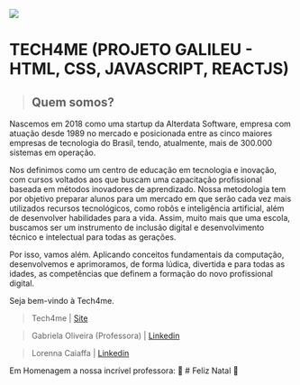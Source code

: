 
![](https://www.tech4me.com.br/img/capa_tech4me_sociais.png)
# TECH4ME (PROJETO GALILEU - HTML, CSS, JAVASCRIPT, REACTJS)


>## Quem somos?
 Nascemos em 2018 como uma startup da Alterdata Software, empresa com atuação desde 1989 no mercado e posicionada entre as cinco maiores empresas de tecnologia do Brasil, tendo, atualmente, mais de 300.000 sistemas em operação.

Nos definimos como um centro de educação em tecnologia e inovação, com cursos voltados aos que buscam uma capacitação profissional baseada em métodos inovadores de aprendizado. Nossa metodologia tem por objetivo preparar alunos para um mercado em que serão cada vez mais utilizados recursos tecnológicos, como robôs e inteligência artificial, além de desenvolver habilidades para a vida. Assim, muito mais que uma escola, buscamos ser um instrumento de inclusão digital e desenvolvimento técnico e intelectual para todas as gerações.

Por isso, vamos além. Aplicando conceitos fundamentais da computação, desenvolvemos e aprimoramos, de forma lúdica, divertida e para todas as idades, as competências que definem a formação do novo profissional digital.

Seja bem-vindo à Tech4me.

>Tech4me | [Site](https://www.tech4me.com.br/)

> Gabriela Oliveira (Professora) | [Linkedin](https://www.linkedin.com/in/gabriela-oliveira-9a8aa51a9/)
 
>Lorenna Caiaffa | [Linkedin](https://www.linkedin.com/in/lorenna-caiaffa-31a6b022a/)

Em Homenagem a nossa incrível professora: 🎄 # Feliz Natal 🎄
